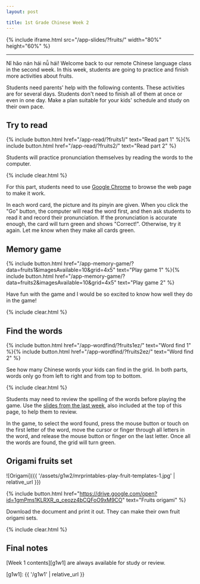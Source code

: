```yaml
---
layout: post

title: 1st Grade Chinese Week 2
---
```


{% include iframe.html src="/app-slides/?fruits/" width="80%" height="60%" %}

---

Nǐ hǎo nán hái nǚ hái! Welcome back to our remote Chinese language class in the second week. In this week, students are going to practice and finish more activities about fruits.

Students need parents' help with the following contents. These activities are for several days. Students don't need to finish all of them at once or even in one day. Make a plan suitable for your kids' schedule and study on their own pace.

## Try to read

{% include button.html href="/app-read/?fruits1/" text="Read part 1" %}{% include button.html href="/app-read/?fruits2/" text="Read part 2" %}

Students will practice pronunciation themselves by reading the words to the computer.

{% include clear.html %}

For this part, students need to use [Google Chrome][chrome] to browse the web page to make it work.

In each word card, the picture and its pinyin are given. When you click the "Go" button, the computer will read the word first, and then ask students to read it and record their pronunciation. If the pronunciation is accurate enough, the card will turn green and shows "Correct!". Otherwise, try it again. Let me know when they make all cards green.

## Memory game

{% include button.html href="/app-memory-game/?data=fruits1&imagesAvailable=10&grid=4x5" text="Play game 1" %}{% include button.html href="/app-memory-game/?data=fruits2&imagesAvailable=10&grid=4x5" text="Play game 2" %}

Have fun with the game and I would be so excited to know how well they do in the game!

{% include clear.html %}

## Find the words

{% include button.html href="/app-wordfind/?fruits1ez/" text="Word find 1" %}{% include button.html href="/app-wordfind/?fruits2ez/" text="Word find 2" %}

See how many Chinese words your kids can find in the grid. In both parts, words only go from left to right and from top to bottom.

{% include clear.html %}

Students may need to review the spelling of the words before playing the game. Use the [slides from the last week][slides], also included at the top of this page, to help them to review.

In the game, to select the word found, press the mouse button or touch on the first letter of the word, move the cursor or finger through all letters in the word, and release the mouse button or finger on the last letter. Once all the words are found, the grid will turn green.

## Origami fruits set

![Origami]({{ '/assets/g1w2/mrprintables-play-fruit-templates-1.jpg' | relative_url }})

{% include button.html href="https://drive.google.com/open?id=1gmPms1KLRXR_q_ceozz4bCQFoO9xM9CO" text="Fruits origami" %}

Download the document and print it out. They can make their own fruit origami sets.

{% include clear.html %}

## Final notes

[Week 1 contents][g1w1] are always available for study or review.

[chrome]: https://www.google.com/intl/en/chrome/
[slides]: /app-slides/?fruits/
[g1w1]: {{ '/g1w1' | relative_url }}
